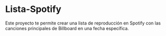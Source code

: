 # Lista-Spotify
Este proyecto te permite crear una lista de reproducción en Spotify con las canciones principales de Billboard en una fecha específica.
